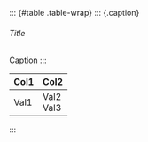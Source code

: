::: {#table .table-wrap}
::: {.caption}
###### Title

Caption
:::

| **Col1** | **Col2**            |
|----------|---------------------|
| Val1     | Val2   <br /> Val3  |
:::
